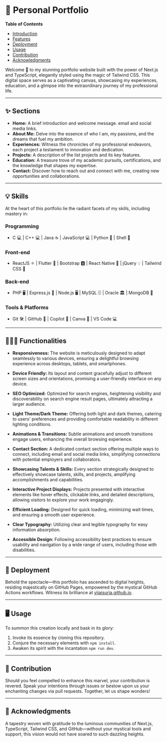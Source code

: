 # 🌟 Personal Portfolio

**Table of Contents**

- [Introduction](#-introduction)
- [Features](#-functionalities)
- [Deployment](#-deployment)
- [Usage](#-usage)
- [Contribution](#-contribution)
- [Acknowledgments](#-acknowledgments)

Welcome 👋 to my stunning portfolio website built with the power of Next.js and TypeScript, elegantly styled using the magic of Tailwind CSS. This digital space serves as a captivating canvas, showcasing my experiences, education, and a glimpse into the extraordinary journey of my professional life.

---

## ✨ Sections

- **Home:** A brief introduction and welcome message.
  email and social media links.
- **About Me:** Delve into the essence of who I am, my passions, and the dreams that fuel my ambition.
- **Experiences:** Witness the chronicles of my professional endeavors, each project a testament to innovation and dedication.
- **Projects:** A description of the list projects and its key features.
- **Education:** A treasure trove of my academic pursuits, certifications, and the knowledge that shapes my expertise.
- **Contact:** Discover how to reach out and connect with me, creating new opportunities and collaborations.

---

## 💡 Skills

At the heart of this portfolio lie the radiant facets of my skills, including mastery in:

### Programming

- C 💻 | C++ 💻 | Java ☕ | JavaScript 💻 | Python 🐍 | Shell 🐚

### Front-end

- ReactJS ⚛️ | Flutter 🦋 | Bootstrap 🅱️ | React Native 📱 | jQuery 💡 | Tailwind CSS 🎨

### Back-end

- PHP 🖥️ | Express.js 🚀 | Node.js 🖥️ | MySQL 🗄️ | Oracle 🏛️ | MongoDB 🍃

### Tools & Platforms

- Git 🛠️ | GitHub 🐙 | Copilot 🤖 | Canva 🎨 | VS Code 💻

---

## 👨🏻‍💻 Functionalities

- **Responsiveness:** The website is meticulously designed to adapt seamlessly to various devices, ensuring a delightful browsing experience across desktops, tablets, and smartphones.
- **Device Friendly:** Its layout and content gracefully adjust to different screen sizes and orientations, promising a user-friendly interface on any device.

- **SEO Optimized:** Optimized for search engines, heightening visibility and discoverability on search engine result pages, ultimately attracting a larger audience.

- **Light Theme/Dark Theme:** Offering both light and dark themes, catering to users' preferences and providing comfortable readability in different lighting conditions.

- **Animations & Transitions:** Subtle animations and smooth transitions engage users, enhancing the overall browsing experience.

- **Contact Section:** A dedicated contact section offering multiple ways to connect, including email and social media links, simplifying connections with potential employers and collaborators.

- **Showcasing Talents & Skills:** Every section strategically designed to effectively showcase talents, skills, and projects, amplifying accomplishments and capabilities.

- **Interactive Project Displays:** Projects presented with interactive elements like hover effects, clickable links, and detailed descriptions, allowing visitors to explore your work engagingly.

- **Efficient Loading:** Designed for quick loading, minimizing wait times, and ensuring a smooth user experience.

- **Clear Typography:** Utilizing clear and legible typography for easy information absorption.

- **Accessible Design:** Following accessibility best practices to ensure usability and navigation by a wide range of users, including those with disabilities.

---

## 🚀 Deployment

Behold the spectacle—this portfolio has ascended to digital heights, residing majestically on GitHub Pages, empowered by the mystical GitHub Actions workflows. Witness its brilliance at [vijaisuria.github.io](https://vijaisuria.github.io/).

---

## 🖥️ Usage

To summon this creation locally and bask in its glory:

1. Invoke its essence by cloning this repository.
2. Conjure the necessary elements with `npm install`.
3. Awaken its spirit with the incantation `npm run dev`.

---

## 🌟 Contribution

Should you feel compelled to enhance this marvel, your contribution is revered. Speak your intentions through issues or bestow upon us your enchanting changes via pull requests. Together, let us shape wonders!

---

## 🙏 Acknowledgments

A tapestry woven with gratitude to the luminous communities of Next.js, TypeScript, Tailwind CSS, and GitHub—without your mystical tools and support, this vision would not have soared to such dazzling heights.
